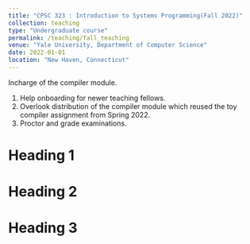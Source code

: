 ```yaml
---
title: "CPSC 323 : Introduction to Systems Programming(Fall 2022)"
collection: teaching
type: "Undergraduate course"
permalink: /teaching/fall_teaching
venue: "Yale University, Department of Computer Science"
date: 2022-01-01
location: "New Haven, Connecticut"
---
```


Incharge of the compiler module. 

1. Help onboarding for newer teaching fellows.
2. Overlook distribution of the compiler module which reused the toy compiler assignment from Spring 2022.
3. Proctor and grade examinations.
   
Heading 1
======

Heading 2
======

Heading 3
======
